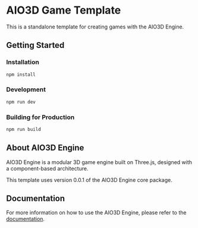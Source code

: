 # AIO3D Game Template

This is a standalone template for creating games with the AIO3D Engine.

## Getting Started

### Installation

```bash
npm install
```

### Development

```bash
npm run dev
```

### Building for Production

```bash
npm run build
```

## About AIO3D Engine

AIO3D Engine is a modular 3D game engine built on Three.js, designed with a component-based architecture.

This template uses version 0.0.1 of the AIO3D Engine core package.

## Documentation

For more information on how to use the AIO3D Engine, please refer to the [documentation](https://github.com/yourusername/aio3d-engine).
